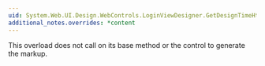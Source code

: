 ```yaml
---
uid: System.Web.UI.Design.WebControls.LoginViewDesigner.GetDesignTimeHtml(System.Web.UI.Design.DesignerRegionCollection)
additional_notes.overrides: *content
---
```


<p>This <xref href="System.Web.UI.Design.WebControls.LoginViewDesigner.GetDesignTimeHtml(System.Web.UI.Design.DesignerRegionCollection)"></xref> overload does not call on its base method or the <xref href="System.Web.UI.WebControls.LoginView"></xref> control to generate the markup.</p>


